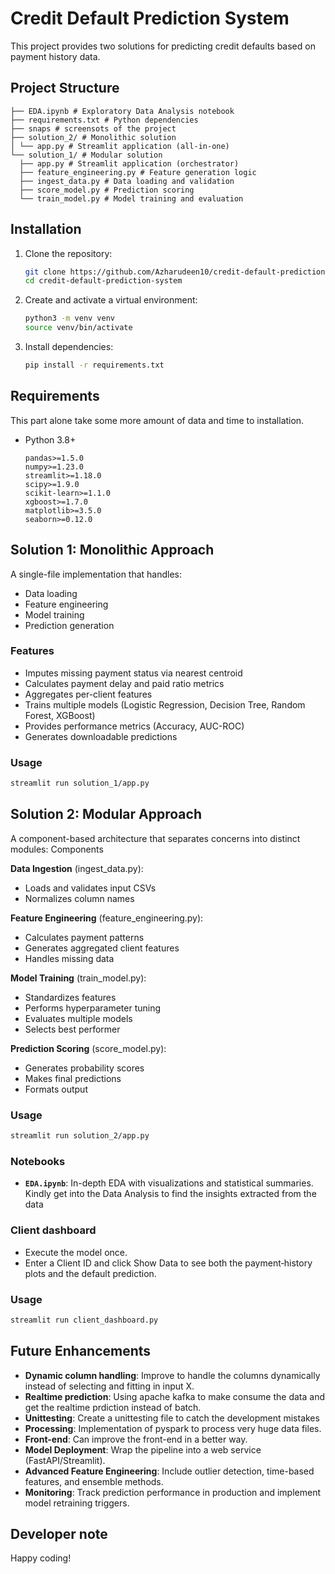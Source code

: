 # Credit Default Prediction System

This project provides two solutions for predicting credit defaults based on payment history data.


 ## Project Structure
 ```
 ├── EDA.ipynb # Exploratory Data Analysis notebook
 ├── requirements.txt # Python dependencies
 ├── snaps # screensots of the project
 ├── solution_2/ # Monolithic solution
 │ └── app.py # Streamlit application (all-in-one)
 └── solution_1/ # Modular solution
   ├── app.py # Streamlit application (orchestrator)
   ├── feature_engineering.py # Feature generation logic
   ├── ingest_data.py # Data loading and validation
   ├── score_model.py # Prediction scoring
   └── train_model.py # Model training and evaluation
 ```

## Installation
 
1. Clone the repository:
    ```bash
    git clone https://github.com/Azharudeen10/credit-default-prediction-system/
    cd credit-default-prediction-system
    ```
 2. Create and activate a virtual environment:
    ```bash
    python3 -m venv venv
    source venv/bin/activate
    ```
 3. Install dependencies:
    ```bash
    pip install -r requirements.txt
    ```
 
## Requirements
 This part alone take some more amount of data and time to installation.
 - Python 3.8+  
   ```
   pandas>=1.5.0
   numpy>=1.23.0
   streamlit>=1.18.0
   scipy>=1.9.0
   scikit-learn>=1.1.0
   xgboost>=1.7.0
   matplotlib>=3.5.0
   seaborn>=0.12.0
   ```

  
 ## Solution 1: Monolithic Approach
 
 A single-file implementation that handles:
 - Data loading
 - Feature engineering
 - Model training
 - Prediction generation
 
 ### Features
 - Imputes missing payment status via nearest centroid
 - Calculates payment delay and paid ratio metrics
 - Aggregates per-client features
 - Trains multiple models (Logistic Regression, Decision Tree, Random Forest, XGBoost)
 - Provides performance metrics (Accuracy, AUC-ROC)
 - Generates downloadable predictions
 
 ### Usage
 ```bash
 streamlit run solution_1/app.py
 ```

## Solution 2: Modular Approach
 
 A component-based architecture that separates concerns into distinct modules:
 Components
 
 **Data Ingestion** (ingest_data.py):
 - Loads and validates input CSVs
 - Normalizes column names

 **Feature Engineering** (feature_engineering.py):
 - Calculates payment patterns
 - Generates aggregated client features
 - Handles missing data

 **Model Training** (train_model.py):
 - Standardizes features
 - Performs hyperparameter tuning
 - Evaluates multiple models
 - Selects best performer

 **Prediction Scoring** (score_model.py):
 - Generates probability scores
 - Makes final predictions
 - Formats output

 ### Usage
 ```bash
 streamlit run solution_2/app.py
 ```
 
 ### Notebooks
 - **`EDA.ipynb`**: In-depth EDA with visualizations and statistical summaries.
Kindly get into the Data Analysis to find the insights extracted from the data 

 ### Client dashboard
 - Execute the model once.
 - Enter a Client ID and click Show Data to see both the payment‐history plots and the default prediction.

### Usage
 ```bash
 streamlit run client_dashboard.py
 ```
 
 ## Future Enhancements
 - **Dynamic column handling**: Improve to handle the columns dynamically instead of selecting and fitting in input X.
 - **Realtime prediction**: Using apache kafka to make consume the data and get the realtime prdiction instead of batch.
 - **Unittesting**: Create a unittesting file to catch the development mistakes
 - **Processing**: Implementation of pyspark to process very huge data files.
 - **Front-end**: Can improve the front-end in a better way.
 - **Model Deployment**: Wrap the pipeline into a web service (FastAPI/Streamlit).  
 - **Advanced Feature Engineering**: Include outlier detection, time-based features, and ensemble methods.  
 - **Monitoring**: Track prediction performance in production and implement model retraining triggers.

 ## Developer note
 Happy coding!
